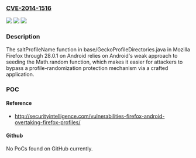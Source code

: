 ### [CVE-2014-1516](https://cve.mitre.org/cgi-bin/cvename.cgi?name=CVE-2014-1516)
![](https://img.shields.io/static/v1?label=Product&message=n%2Fa&color=blue)
![](https://img.shields.io/static/v1?label=Version&message=n%2Fa&color=blue)
![](https://img.shields.io/static/v1?label=Vulnerability&message=n%2Fa&color=brighgreen)

### Description

The saltProfileName function in base/GeckoProfileDirectories.java in Mozilla Firefox through 28.0.1 on Android relies on Android's weak approach to seeding the Math.random function, which makes it easier for attackers to bypass a profile-randomization protection mechanism via a crafted application.

### POC

#### Reference
- http://securityintelligence.com/vulnerabilities-firefox-android-overtaking-firefox-profiles/

#### Github
No PoCs found on GitHub currently.

